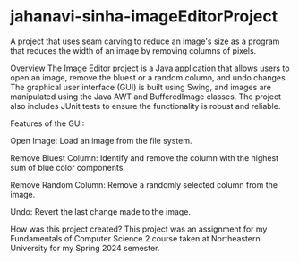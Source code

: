 # jahanavi-sinha-imageEditorProject
A project that uses seam carving to reduce an image's size as a program that reduces the width of an image by removing columns of pixels.

Overview
The Image Editor project is a Java application that allows users to open an image, remove the bluest or a random column, and undo changes. The graphical user interface (GUI) is built using Swing, and images are manipulated using the Java AWT and BufferedImage classes. The project also includes JUnit tests to ensure the functionality is robust and reliable.

Features of the GUI:

Open Image: Load an image from the file system.

Remove Bluest Column: Identify and remove the column with the highest sum of blue color components.

Remove Random Column: Remove a randomly selected column from the image.

Undo: Revert the last change made to the image.

How was this project created? This project was an assignment for my Fundamentals of Computer Science 2 course taken at Northeastern University for my Spring 2024 semester. 
